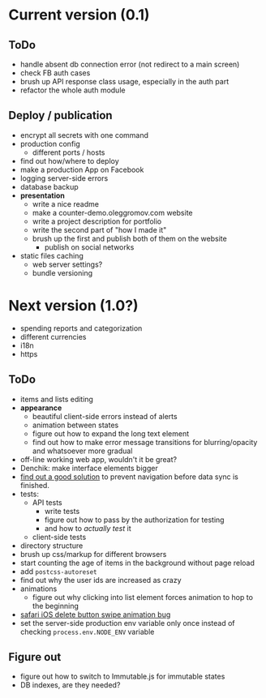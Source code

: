 # Current version (0.1)

## ToDo

- handle absent db connection error (not redirect to a main screen)
- check FB auth cases
- brush up API response class usage, especially in the auth part
- refactor the whole auth module

## Deploy / publication

- encrypt all secrets with one command
- production config
  - different ports / hosts
- find out how/where to deploy
- make a production App on Facebook
- logging server-side errors
- database backup
- **presentation**
  - write a nice readme
  - make a counter-demo.oleggromov.com website
  - write a project description for portfolio
  - write the second part of "how I made it"
  - brush up the first and publish both of them on the website
    - publish on social networks
- static files caching
  - web server settings?
  - bundle versioning

# Next version (1.0?)

- spending reports and categorization
- different currencies
- i18n
- https

## ToDo

- items and lists editing
- **appearance**
  - beautiful client-side errors instead of alerts
  - animation between states
  - figure out how to expand the long text element
  - find out how to make error message transitions for blurring/opacity and whatsoever more gradual
- off-line working web app, wouldn't it be great?
- Denchik: make interface elements bigger
- [find out a good solution](https://github.com/ReactTraining/react-router/issues/4407#issuecomment-304395759) to prevent navigation before data sync is finished.
- tests:
  - API tests
    - write tests
    - figure out how to pass by the authorization for testing
    - and how to *actually test* it
  - client-side tests
- directory structure
- brush up css/markup for different browsers
- start counting the age of items in the background without page reload
- add `postcss-autoreset`
- find out why the user ids are increased as crazy
- animations
  - figure out why clicking into list element forces animation to hop to the beginning
- [safari iOS delete button swipe animation bug](https://github.com/daneden/animate.css/issues/519#issuecomment-304545710)
- set the server-side production env variable only once instead of checking `process.env.NODE_ENV` variable

## Figure out

- figure out how to switch to Immutable.js for immutable states
- DB indexes, are they needed?